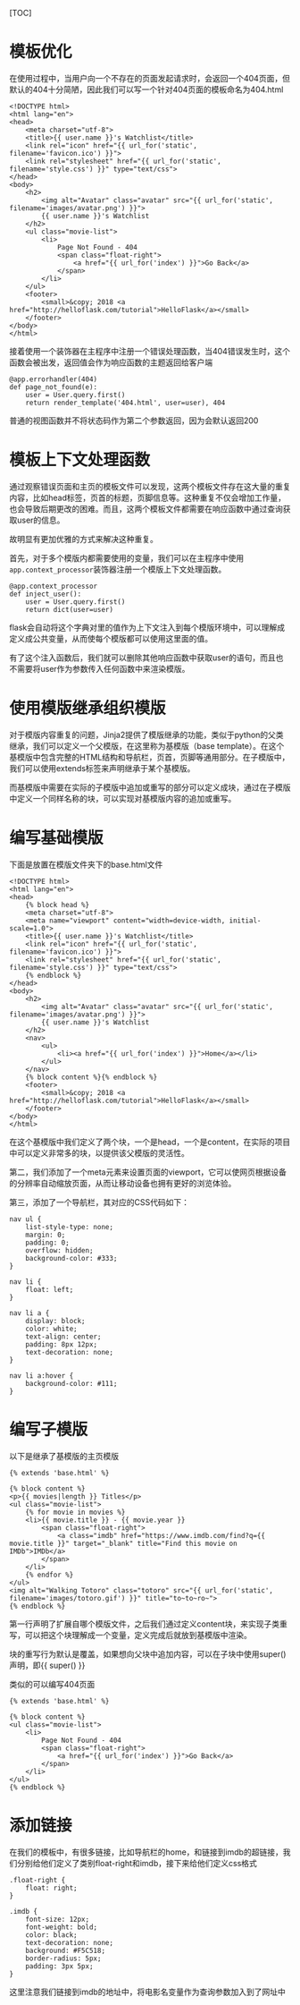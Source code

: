 [TOC]

# 模板优化

在使用过程中，当用户向一个不存在的页面发起请求时，会返回一个404页面，但默认的404十分简陋，因此我们可以写一个针对404页面的模板命名为404.html

```
<!DOCTYPE html>
<html lang="en">
<head>
    <meta charset="utf-8">
    <title>{{ user.name }}'s Watchlist</title>
    <link rel="icon" href="{{ url_for('static', filename='favicon.ico') }}">
    <link rel="stylesheet" href="{{ url_for('static', filename='style.css') }}" type="text/css">
</head>
<body>
    <h2>
        <img alt="Avatar" class="avatar" src="{{ url_for('static', filename='images/avatar.png') }}">
        {{ user.name }}'s Watchlist
    </h2>
    <ul class="movie-list">
        <li>
            Page Not Found - 404
            <span class="float-right">
                <a href="{{ url_for('index') }}">Go Back</a>
            </span>
        </li>
    </ul>
    <footer>
        <small>&copy; 2018 <a href="http://helloflask.com/tutorial">HelloFlask</a></small>
    </footer>
</body>
</html>
```

接着使用一个装饰器在主程序中注册一个错误处理函数，当404错误发生时，这个函数会被出发，返回值会作为响应函数的主题返回给客户端

```
@app.errorhandler(404)
def page_not_found(e):
	user = User.query.first()
	return render_template('404.html', user=user), 404
```

普通的视图函数并不将状态码作为第二个参数返回，因为会默认返回200

# 模板上下文处理函数

通过观察错误页面和主页的模板文件可以发现，这两个模板文件存在这大量的重复内容，比如head标签，页首的标题，页脚信息等。这种重复不仅会增加工作量，也会导致后期更改的困难。而且，这两个模板文件都需要在响应函数中通过查询获取user的信息。

故明显有更加优雅的方式来解决这种重复。

首先，对于多个模版内都需要使用的变量，我们可以在主程序中使用`app.context_processor`装饰器注册一个模版上下文处理函数。

```
@app.context_processor
def inject_user():
    user = User.query.first()
    return dict(user=user)
```

flask会自动将这个字典对里的值作为上下文注入到每个模版环境中，可以理解成定义成公共变量，从而使每个模版都可以使用这里面的值。

有了这个注入函数后，我们就可以删除其他响应函数中获取user的语句，而且也不需要将user作为参数传入任何函数中来渲染模版。

# 使用模版继承组织模版

对于模版内容重复的问题，Jinja2提供了模版继承的功能，类似于python的父类继承，我们可以定义一个父模版，在这里称为基模版（base template）。在这个基模版中包含完整的HTML结构和导航栏，页首，页脚等通用部分。在子模版中，我们可以使用extends标签来声明继承于某个基模版。

而基模版中需要在实际的子模版中追加或重写的部分可以定义成块，通过在子模版中定义一个同样名称的块，可以实现对基模版内容的追加或重写。

# 编写基础模版

下面是放置在模版文件夹下的base.html文件

```
<!DOCTYPE html>
<html lang="en">
<head>
    {% block head %}
    <meta charset="utf-8">
    <meta name="viewport" content="width=device-width, initial-scale=1.0">
    <title>{{ user.name }}'s Watchlist</title>
    <link rel="icon" href="{{ url_for('static', filename='favicon.ico') }}">
    <link rel="stylesheet" href="{{ url_for('static', filename='style.css') }}" type="text/css">
    {% endblock %}
</head>
<body>
    <h2>
        <img alt="Avatar" class="avatar" src="{{ url_for('static', filename='images/avatar.png') }}">
        {{ user.name }}'s Watchlist
    </h2>
    <nav>
        <ul>
            <li><a href="{{ url_for('index') }}">Home</a></li>
        </ul>
    </nav>
    {% block content %}{% endblock %}
    <footer>
        <small>&copy; 2018 <a href="http://helloflask.com/tutorial">HelloFlask</a></small>
    </footer>
</body>
</html>
```

在这个基模版中我们定义了两个块，一个是head，一个是content，在实际的项目中可以定义非常多的块，以提供该父模版的灵活性。

第二，我们添加了一个meta元素来设置页面的viewport，它可以使网页根据设备的分辨率自动缩放页面，从而让移动设备也拥有更好的浏览体验。

第三，添加了一个导航栏，其对应的CSS代码如下：

```
nav ul {
    list-style-type: none;
    margin: 0;
    padding: 0;
    overflow: hidden;
    background-color: #333;
}

nav li {
    float: left;
}

nav li a {
    display: block;
    color: white;
    text-align: center;
    padding: 8px 12px;
    text-decoration: none;
}

nav li a:hover {
    background-color: #111;
}
```

# 编写子模版

以下是继承了基模版的主页模版

```
{% extends 'base.html' %}

{% block content %}
<p>{{ movies|length }} Titles</p>
<ul class="movie-list">
    {% for movie in movies %}
    <li>{{ movie.title }} - {{ movie.year }}
        <span class="float-right">
            <a class="imdb" href="https://www.imdb.com/find?q={{ movie.title }}" target="_blank" title="Find this movie on IMDb">IMDb</a>
        </span>
    </li>
    {% endfor %}
</ul>
<img alt="Walking Totoro" class="totoro" src="{{ url_for('static', filename='images/totoro.gif') }}" title="to~to~ro~">
{% endblock %}
```

第一行声明了扩展自哪个模版文件，之后我们通过定义content块，来实现子类重写，可以把这个块理解成一个变量，定义完成后就放到基模版中渲染。

块的重写行为默认是覆盖，如果想向父块中追加内容，可以在子块中使用super()声明，即{{  super()  }}

类似的可以编写404页面

```
{% extends 'base.html' %}

{% block content %}
<ul class="movie-list">
    <li>
        Page Not Found - 404
        <span class="float-right">
            <a href="{{ url_for('index') }}">Go Back</a>
        </span>
    </li>
</ul>
{% endblock %}
```

# 添加链接

在我们的模板中，有很多链接，比如导航栏的home，和链接到imdb的超链接，我们分别给他们定义了类别float-right和imdb，接下来给他们定义css格式

```
.float-right {
    float: right;
}

.imdb {
    font-size: 12px;
    font-weight: bold;
    color: black;
    text-decoration: none;
    background: #F5C518;
    border-radius: 5px;
    padding: 3px 5px;
}
```

这里注意我们链接到imdb的地址中，将电影名变量作为查询参数加入到了网址中

